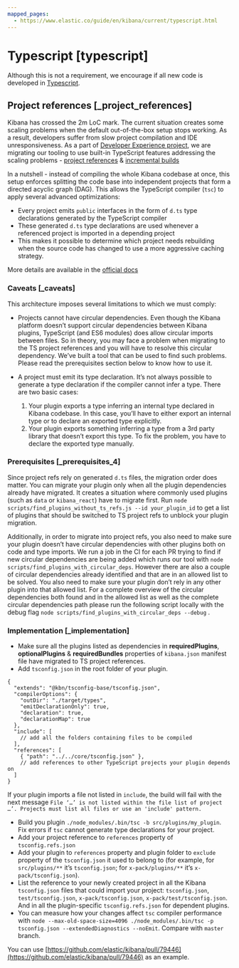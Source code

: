 ```yaml
---
mapped_pages:
  - https://www.elastic.co/guide/en/kibana/current/typescript.html
---
```


# Typescript [typescript]

Although this is not a requirement, we encourage if all new code is developed in [Typescript](https://www.typescriptlang.org/).


## Project references [_project_references]

Kibana has crossed the 2m LoC mark. The current situation creates some scaling problems when the default out-of-the-box setup stops working. As a result, developers suffer from slow project compilation and IDE unresponsiveness. As a part of [Developer Experience project](https://github.com/elastic/kibana/projects/63), we are migrating our tooling to use built-in TypeScript features addressing the scaling problems - [project references](https://www.typescriptlang.org/docs/handbook/project-references.html) & [incremental builds](https://www.typescriptlang.org/docs/handbook/release-notes/typescript-3-4.html#faster-subsequent-builds-with-the---incremental-flag)

In a nutshell - instead of compiling the whole Kibana codebase at once, this setup enforces splitting the code base into independent projects that form a directed acyclic graph (DAG). This allows the TypeScript compiler (`tsc`) to apply several advanced optimizations:

* Every project emits `public` interfaces in the form of `d.ts` type declarations generated by the TypeScript compiler
* These generated `d.ts` type declarations are used whenever a referenced project is imported in a depending project
* This makes it possible to determine which project needs rebuilding when the source code has changed to use a more aggressive caching strategy.

More details are available in the [official docs](https://www.typescriptlang.org/docs/handbook/project-references.html)


### Caveats [_caveats]

This architecture imposes several limitations to which we must comply:

* Projects cannot have circular dependencies. Even though the Kibana platform doesn’t support circular dependencies between Kibana plugins, TypeScript (and ES6 modules) does allow circular imports between files. So in theory, you may face a problem when migrating to the TS project references and you will have to resolve this circular dependency. We’ve built a tool that can be used to find such problems. Please read the prerequisites section below to know how to use it.
* A project must emit its type declaration. It’s not always possible to generate a type declaration if the compiler cannot infer a type. There are two basic cases:

    1. Your plugin exports a type inferring an internal type declared in Kibana codebase. In this case, you’ll have to either export an internal type or to declare an exported type explicitly.
    2. Your plugin exports something inferring a type from a 3rd party library that doesn’t export this type. To fix the problem, you have to declare the exported type manually.



### Prerequisites [_prerequisites_4]

Since project refs rely on generated `d.ts` files, the migration order does matter. You can migrate your plugin only when all the plugin dependencies already have migrated. It creates a situation where commonly used plugins (such as `data` or `kibana_react`) have to migrate first. Run `node scripts/find_plugins_without_ts_refs.js --id your_plugin_id` to get a list of plugins that should be switched to TS project refs to unblock your plugin migration.

Additionally, in order to migrate into project refs, you also need to make sure your plugin doesn’t have circular dependencies with other plugins both on code and type imports. We run a job in the CI for each PR trying to find if new circular dependencies are being added which runs our tool with `node scripts/find_plugins_with_circular_deps`. However there are also a couple of circular dependencies already identified and that are in an allowed list to be solved. You also need to make sure your plugin don’t rely in any other plugin into that allowed list. For a complete overview of the circular dependencies both found and in the allowed list as well as the complete circular dependencies path please run the following script locally with the debug flag `node scripts/find_plugins_with_circular_deps --debug` .


### Implementation [_implementation]

* Make sure all the plugins listed as dependencies in **requiredPlugins**, **optionalPlugins** & **requiredBundles** properties of `kibana.json` manifest file have migrated to TS project references.
* Add `tsconfig.json` in the root folder of your plugin.

```
{
  "extends": "@kbn/tsconfig-base/tsconfig.json",
  "compilerOptions": {
    "outDir": "./target/types",
    "emitDeclarationOnly": true,
    "declaration": true,
    "declarationMap": true
  },
  "include": [
    // add all the folders containing files to be compiled
  ],
  "references": [
    { "path": "../../core/tsconfig.json" },
    // add references to other TypeScript projects your plugin depends on
  ]
}
```

If your plugin imports a file not listed in `include`, the build will fail with the next message `File ‘…’ is not listed within the file list of project …’. Projects must list all files or use an 'include' pattern.`

* Build you plugin `./node_modules/.bin/tsc -b src/plugins/my_plugin`. Fix errors if `tsc` cannot generate type declarations for your project.
* Add your project reference to `references` property of `tsconfig.refs.json`
* Add your plugin to `references` property and plugin folder to `exclude` property of the `tsconfig.json` it used to belong to (for example, for `src/plugins/**` it’s `tsconfig.json`; for `x-pack/plugins/**` it’s `x-pack/tsconfig.json`).
* List the reference to your newly created project in all the Kibana `tsconfig.json` files that could import your project: `tsconfig.json`, `test/tsconfig.json`, `x-pack/tsconfig.json`, `x-pack/test/tsconfig.json`. And in all the plugin-specific `tsconfig.refs.json` for dependent plugins.
* You can measure how your changes affect `tsc` compiler performance with `node --max-old-space-size=4096 ./node_modules/.bin/tsc -p tsconfig.json --extendedDiagnostics --noEmit`. Compare with `master` branch.

You can use [https://github.com/elastic/kibana/pull/79446](https://github.com/elastic/kibana/pull/79446) as an example.
